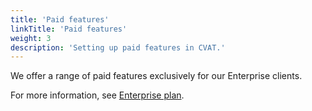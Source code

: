 ```yaml
---
title: 'Paid features'
linkTitle: 'Paid features'
weight: 3
description: 'Setting up paid features in CVAT.'
---
```


We offer a range of paid features exclusively for our Enterprise clients.

For more information, see [Enterprise plan](https://www.cvat.ai/pricing/on-prem).


